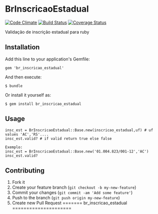 # BrInscricaoEstadual
[![Code Climate](https://codeclimate.com/github/douglaslise/br_inscricao_estadual/badges/gpa.svg)](https://codeclimate.com/github/douglaslise/br_inscricao_estadual)
[![Build Status](https://travis-ci.org/Pull4up/br_inscricao_estadual.png)](http://travis-ci.org/Pull4up/br_inscricao_estadual)
[![Coverage Status](https://coveralls.io/repos/Pull4up/br_inscricao_estadual/badge.png)](https://coveralls.io/r/Pull4up/br_inscricao_estadual)

Validação de inscrição estadual para ruby

## Installation

Add this line to your application's Gemfile:

    gem 'br_inscricao_estadual'

And then execute:

    $ bundle

Or install it yourself as:

    $ gem install br_inscricao_estadual

## Usage
	insc_est = BrInscricaoEstadual::Base.new(inscricao_estadual,uf) # uf values 'AC','RS'....
	insc_est.valid? # if valid return true else false

	Exemplo:
	insc_est = BrInscricaoEstadual::Base.new('01.004.823/001-12','AC')
	insc_est.valid?

## Contributing

1. Fork it
2. Create your feature branch (`git checkout -b my-new-feature`)
3. Commit your changes (`git commit -am 'Add some feature'`)
4. Push to the branch (`git push origin my-new-feature`)
5. Create new Pull Request
=======
br_inscricao_estadual
=====================

